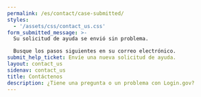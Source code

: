 ```yaml
---
permalink: /es/contact/case-submitted/
styles:
  - '/assets/css/contact_us.css'
form_submitted_message: >-
  Su solicitud de ayuda se envió sin problema.

  Busque los pasos siguientes en su correo electrónico.
submit_help_ticket: Envíe una nueva solicitud de ayuda.
layout: contact_us
sidenav: contact_us
title: Contáctenos
description: ¿Tiene una pregunta o un problema con Login.gov?
---
```

